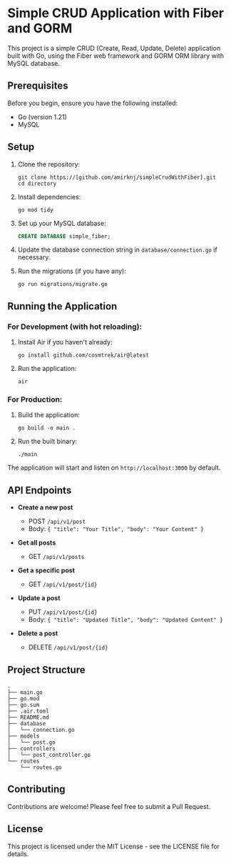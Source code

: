 # Simple CRUD Application with Fiber and GORM

This project is a simple CRUD (Create, Read, Update, Delete) application built with Go, using the Fiber web framework and GORM ORM library with MySQL database.

## Prerequisites

Before you begin, ensure you have the following installed:
- Go (version 1.21)
- MySQL


## Setup

1. Clone the repository:
   ```
   git clone https://[github.com/amirknj/simpleCrudWithFiber].git
   cd directory
   ```

2. Install dependencies:
   ```
   go mod tidy
   ```

3. Set up your MySQL database:
   ```sql
   CREATE DATABASE simple_fiber;
   ```

4. Update the database connection string in `database/connection.go` if necessary.

5. Run the migrations (if you have any):
   ```
   go run migrations/migrate.go
   ```

## Running the Application

### For Development (with hot reloading):

1. Install Air if you haven't already:
   ```
   go install github.com/cosmtrek/air@latest
   ```

2. Run the application:
   ```
   air
   ```

### For Production:

1. Build the application:
   ```
   go build -o main .
   ```

2. Run the built binary:
   ```
   ./main
   ```

The application will start and listen on `http://localhost:3000` by default.

## API Endpoints

- **Create a new post**
  - POST `/api/v1/post`
  - Body: `{ "title": "Your Title", "body": "Your Content" }`

- **Get all posts**
  - GET `/api/v1/posts`

- **Get a specific post**
  - GET `/api/v1/post/{id}`

- **Update a post**
  - PUT `/api/v1/post/{id}`
  - Body: `{ "title": "Updated Title", "body": "Updated Content" }`

- **Delete a post**
  - DELETE `/api/v1/post/{id}`

## Project Structure

```
.
├── main.go
├── go.mod
├── go.sum
├── .air.toml
├── README.md
├── database
│   └── connection.go
├── models
│   └── post.go
├── controllers
│   └── post_controller.go
└── routes
    └── routes.go
```

## Contributing

Contributions are welcome! Please feel free to submit a Pull Request.

## License

This project is licensed under the MIT License - see the LICENSE file for details.
